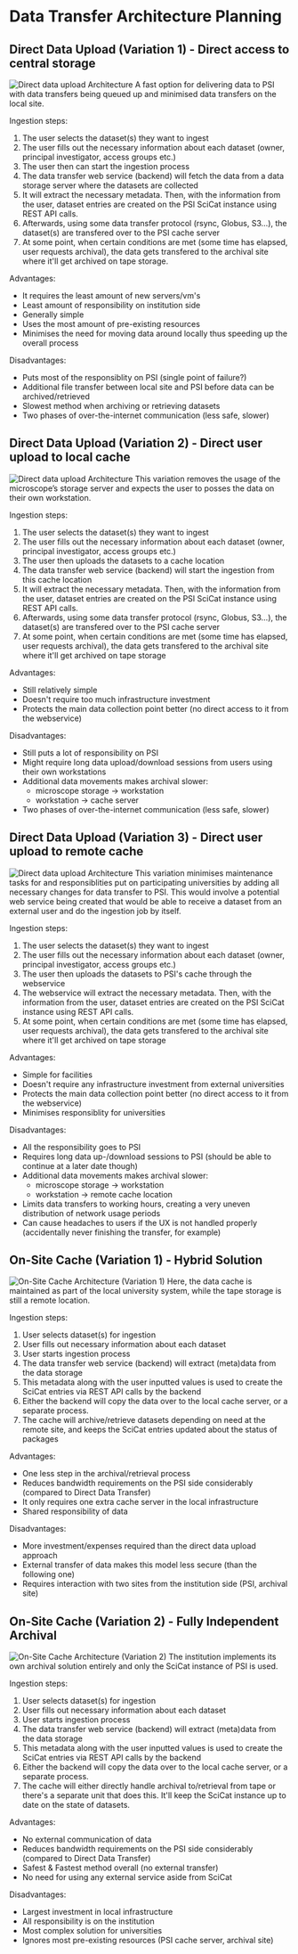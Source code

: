 # Data Transfer Architecture Planning
## Direct Data Upload (Variation 1) - Direct access to central storage
![Direct data upload Architecture](images/DirectDataUploadVar1.drawio.png)
A fast option for delivering data to PSI with data transfers being queued up and minimised data transfers on the local site.

Ingestion steps:
1. The user selects the dataset(s) they want to ingest
2. The user fills out the necessary information about each dataset (owner, principal investigator, access groups etc.)
3. The user then can start the ingestion process
4. The data transfer web service (backend) will fetch the data from a data storage server where the datasets are collected
5. It will extract the necessary metadata. Then, with the information from the user, dataset entries are created on the PSI SciCat instance using REST API calls.
6. Afterwards, using some data transfer protocol (rsync, Globus, S3...), the dataset(s) are transfered over to the PSI cache server 
7. At some point, when certain conditions are met (some time has elapsed, user requests archival), the data gets transfered to the archival site where it'll get archived on tape storage.

Advantages:
 - It requires the least amount of new servers/vm's
 - Least amount of responsibility on institution side
 - Generally simple
 - Uses the most amount of pre-existing resources
 - Minimises the need for moving data around locally thus speeding up the overall process

Disadvantages:
 - Puts most of the responsiblity on PSI (single point of failure?)
 - Additional file transfer between local site and PSI before data can be archived/retrieved
 - Slowest method when archiving or retrieving datasets
 - Two phases of over-the-internet communication (less safe, slower)

## Direct Data Upload (Variation 2) - Direct user upload to local cache
![Direct data upload Architecture](images/DirectDataUploadVar2.drawio.png)
This variation removes the usage of the microscope’s storage server and expects the user to posses the data on their own workstation.

Ingestion steps:
1. The user selects the dataset(s) they want to ingest
2. The user fills out the necessary information about each dataset (owner, principal investigator, access groups etc.)
3. The user then uploads the datasets to a cache location
4. The data transfer web service (backend) will start the ingestion from this cache location 
5. It will extract the necessary metadata. Then, with the information from the user, dataset entries are created on the PSI SciCat instance using REST API calls.
6. Afterwards, using some data transfer protocol (rsync, Globus, S3...), the dataset(s) are transfered over to the PSI cache server 
7. At some point, when certain conditions are met (some time has elapsed, user requests archival), the data gets transfered to the archival site where it'll get archived on tape storage

Advantages:
 - Still relatively simple
 - Doesn't require too much infrastructure investment
 - Protects the main data collection point better (no direct access to it from the webservice)

Disadvantages:
 - Still puts a lot of responsibility on PSI
 - Might require long data upload/download sessions from users using their own workstations
 - Additional data movements makes archival slower:
   - microscope storage -> workstation
   - workstation -> cache server
 - Two phases of over-the-internet communication (less safe, slower)

## Direct Data Upload (Variation 3) - Direct user upload to remote cache
![Direct data upload Architecture](images/DirectDataUploadVar3.drawio.png)
This variation minimises maintenance tasks for and responsiblities put on participating universities by adding all necessary changes for data transfer to PSI. This would involve a potential web service being created that would be able to receive a dataset from an external user and do the ingestion job by itself.

Ingestion steps:
1. The user selects the dataset(s) they want to ingest
2. The user fills out the necessary information about each dataset (owner, principal investigator, access groups etc.)
3. The user then uploads the datasets to PSI's cache through the webservice 
4. The webservice will extract the necessary metadata. Then, with the information from the user, dataset entries are created on the PSI SciCat instance using REST API calls.
5. At some point, when certain conditions are met (some time has elapsed, user requests archival), the data gets transfered to the archival site where it'll get archived on tape storage

Advantages:
 - Simple for facilities
 - Doesn't require any infrastructure investment from external universities
 - Protects the main data collection point better (no direct access to it from the webservice)
 - Minimises responsiblity for universities

Disadvantages:
 - All the responsibility goes to PSI
 - Requires long data up-/download sessions to PSI (should be able to continue at a later date though)
 - Additional data movements makes archival slower:
   - microscope storage -> workstation
   - workstation -> remote cache location
 - Limits data transfers to working hours, creating a very uneven distribution of network usage periods
 - Can cause headaches to users if the UX is not handled properly (accidentally never finishing the transfer, for example)


## On-Site Cache (Variation 1) - Hybrid Solution
![On-Site Cache Architecture (Variation 1)](images/OnSiteCacheVar1.drawio.png)
Here, the data cache is maintained as part of the local university system, while the tape storage is still a remote location. 

Ingestion steps:
1. User selects dataset(s) for ingestion
2. User fills out necessary information about each dataset
3. User starts ingestion process
4. The data transfer web service (backend) will extract (meta)data from the data storage
5. This metadata along with the user inputted values is used to create the SciCat entries via REST API calls by the backend
6. Either the backend will copy the data over to the local cache server, or a separate process. 
7. The cache will archive/retrieve datasets depending on need at the remote site, and keeps the SciCat entries updated about the status of packages

Advantages:
 - One less step in the archival/retrieval process
 - Reduces bandwidth requirements on the PSI side considerably (compared to Direct Data Transfer)
 - It only requires one extra cache server in the local infrastructure
 - Shared responsibility of data 

Disadvantages:
 - More investment/expenses required than the direct data upload approach
 - External transfer of data makes this model less secure (than the following one)
 - Requires interaction with two sites from the institution side (PSI, archival site)

## On-Site Cache (Variation 2) - Fully Independent Archival
![On-Site Cache Architecture (Variation 2)](images/OnSiteCacheVar2.drawio.png)
The institution implements its own archival solution entirely and only the SciCat instance of PSI is used.

Ingestion steps:
1. User selects dataset(s) for ingestion
2. User fills out necessary information about each dataset
3. User starts ingestion process
4. The data transfer web service (backend) will extract (meta)data from the data storage
5. This metadata along with the user inputted values is used to create the SciCat entries via REST API calls by the backend
6. Either the backend will copy the data over to the local cache server, or a separate process. 
7. The cache will either directly handle archival to/retrieval from tape or there's a separate unit that does this. It'll keep the SciCat instance up to date on the state of datasets. 

Advantages:
 - No external communication of data
 - Reduces bandwidth requirements on the PSI side considerably (compared to Direct Data Transfer)
 - Safest & Fastest method overall (no external transfer)
 - No need for using any external service aside from SciCat
 
 Disadvantages:
 - Largest investment in local infrastructure
 - All responsibility is on the institution
 - Most complex solution for universities
 - Ignores most pre-existing resources (PSI cache server, archival site)